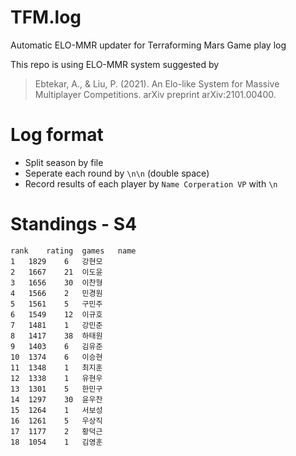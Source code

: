 # TFM.log
Automatic ELO-MMR updater for Terraforming Mars Game play log

This repo is using ELO-MMR system suggested by
> Ebtekar, A., & Liu, P. (2021). An Elo-like System for Massive Multiplayer Competitions. arXiv preprint arXiv:2101.00400.


# Log format
* Split season by file
* Seperate each round by `\n\n` (double space)
* Record results of each player by 
`Name Corperation VP`
with `\n`

# Standings - S4
```csv
rank	rating	games	name
1	1829	6	강현모
2	1667	21	이도윤
3	1656	30	이찬형
4	1566	2	민경원
5	1561	5	구민주
6	1549	12	이규호
7	1481	1	강민준
8	1417	38	하태원
9	1403	6	김유준
10	1374	6	이승현
11	1348	1	최지훈
12	1338	1	유현우
13	1301	5	한민구
14	1297	30	윤우찬
15	1264	1	서보성
16	1261	5	우상직
17	1177	2	황덕근
18	1054	1	김영훈
```
